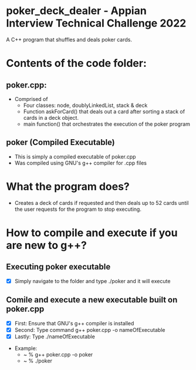 # poker_deck_dealer - Appian Interview Technical Challenge 2022
A C++ program that shuffles and deals poker cards.
# Contents of the code folder:
## poker.cpp:
- Comprised of 
  -  Four classes: node, doublyLinkedList, stack & deck
  -  Function askForCard() that deals out a card after sorting a stack of cards in a deck object.
  -  main function() that orchestrates the execution of the poker program
## poker (Compiled Executable)
- This is simply a compiled executable of poker.cpp
- Was compiled using GNU's g++ compiler for .cpp files

# What the program does?
- Creates a deck of cards if requested and then deals up to 52 cards until the user requests for the program to stop executing. 

# How to compile and execute if you are new to g++?
## Executing poker executable
- [X] Simply navigate to the folder and type ./poker and it will execute

## Comile and execute a new executable built on poker.cpp
- [X] First: Ensure that GNU's g++ compiler is installed
- [X] Second: Type command g++ poker.cpp -o nameOfExecutable
- [X] Lastly: Type ./nameOfExecutable

- Example:
  - ~ % g++ poker.cpp -o poker
  - ~ % ./poker
